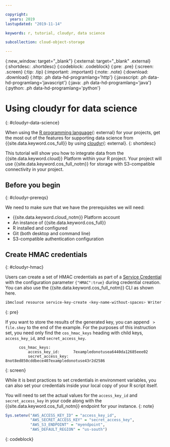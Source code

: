 ```yaml
---

copyright:
  years: 2019
lastupdated: "2019-11-14"

keywords: r, tutorial, cloudyr, data science

subcollection: cloud-object-storage

---
```

{:new_window: target="_blank"}
{:external: target="_blank" .external}
{:shortdesc: .shortdesc}
{:codeblock: .codeblock}
{:pre: .pre}
{:screen: .screen}
{:tip: .tip}
{:important: .important}
{:note: .note}
{:download: .download} 
{:http: .ph data-hd-programlang='http'} 
{:javascript: .ph data-hd-programlang='javascript'} 
{:java: .ph data-hd-programlang='java'} 
{:python: .ph data-hd-programlang='python'}

# Using cloudyr for data science
{: #cloudyr-data-science}

When using the [R programming language](https://www.r-project.org/about.html){: external} for your projects, get the most out of the features for supporting data science from {{site.data.keyword.cos_full}} by using [cloudyr](https://cloudyr.github.io){: external}.
{: shortdesc}

This tutorial will show you how to integrate data from the {{site.data.keyword.cloud}} Platform within your R project. Your project will use {{site.data.keyword.cos_full_notm}} for storage with S3-compatible connectivity in your project.

## Before you begin
{: #cloudyr-prereqs}

We need to make sure that we have the prerequisites we will need:

  - {{site.data.keyword.cloud_notm}} Platform account
  - An instance of {{site.data.keyword.cos_full}}
  - R installed and configured 
  - Git (both desktop and command line)
  - S3-compatible authentication configuration

## Create HMAC credentials
{: #cloudyr-hmac}

Users can create a set of HMAC credentials as part of a [Service Credential](/docs/services/cloud-object-storage/iam?topic=cloud-object-storage-service-credentials) with the configuration parameter `{"HMAC":true}` during credential creation. You can also use the {{site.data.keyword.cos_full_notm}} CLI as shown here. 
  
```bash
ibmcloud resource service-key-create <key-name-without-spaces> Writer --instance-name "<instance name--use quotes if your instance name has spaces>" --parameters '{"HMAC":true}'
```
{: pre}
  
If you want to store the results of the generated key, you can append ` > file.skey` to the end of the example. For the purposes of this instruction set, you need only find the `cos_hmac_keys` heading with child keys, `access_key_id`, and `secret_access_key`.
  
```
      cos_hmac_keys:
          access_key_id:      7exampledonotusea6440da12685eee02
          secret_access_key:  8not8ed850cddbece407exampledonotuse43r2d2586
```
{: screen}

While it is best practices to set credentials in environment variables, you can also set your credentials inside your local copy of your R script itself.

You will need to set the actual values for the `access_key_id` and `secret_access_key` in your code along with the {{site.data.keyword.cos_full_notm}} endpoint for your instance.
{: note}

```r
Sys.setenv("AWS_ACCESS_KEY_ID" = "access_key_id",
           "AWS_SECRET_ACCESS_KEY" = "secret_access_key",
           "AWS_S3_ENDPOINT" = "myendpoint",
           "AWS_DEFAULT_REGION" = "us-south")
```
{: codeblock}

